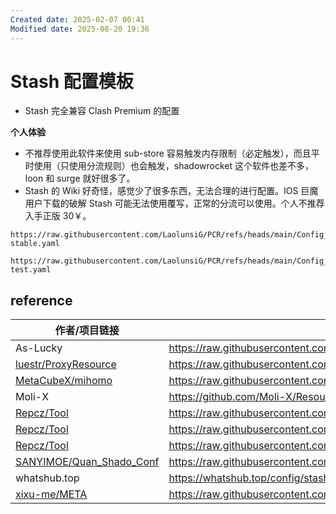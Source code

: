 ```yaml
---
Created date: 2025-02-07 00:41
Modified date: 2025-08-20 19:36
---
```

# Stash 配置模板

- Stash 完全兼容 Clash Premium 的配置

**个人体验**
- 不推荐使用此软件来使用 sub-store 容易触发内存限制（必定触发），而且平时使用（只使用分流规则）也会触发，shadowrocket 这个软件也差不多，loon 和 surge 就好很多了。
- Stash 的 Wiki 好奇怪，感觉少了很多东西，无法合理的进行配置。IOS 巨魔用户下载的破解 Stash 可能无法使用覆写，正常的分流可以使用。个人不推荐入手正版 30￥。

```
https://raw.githubusercontent.com/LaolunsiG/PCR/refs/heads/main/Config_File/Stash/Stash-stable.yaml
```

```
https://raw.githubusercontent.com/LaolunsiG/PCR/refs/heads/main/Config_File/Stash/Stash-test.yaml
```

## reference

| 作者/项目链接                                                                                             | 配置链接                                                                                                                               | 来源     |
| --------------------------------------------------------------------------------------------------- | ---------------------------------------------------------------------------------------------------------------------------------- | ------ |
| As-Lucky                                                                                            | https://raw.githubusercontent.com/As-Lucky/Lucky/main/Lucky-ClashVerge.yaml                                                        | GitHub |
| [luestr/ProxyResource](https://github.com/luestr/ProxyResource)                                     | https://raw.githubusercontent.com/luestr/ProxyResource/refs/heads/main/Tool/Clash/Config/Clash_Sample_Configuration_By_iKeLee.yaml | GitHub |
| [MetaCubeX/mihomo](https://github.com/MetaCubeX/mihomo)                                             | https://raw.githubusercontent.com/MetaCubeX/mihomo/refs/heads/Meta/docs/config.yaml                                                | GitHub |
| Moli-X                                                                                              | https://github.com/Moli-X/Resources/raw/main/Clash/Clash.yml                                                                       | GitHub |
| [Repcz/Tool](https://github.com/Repcz/Tool)                                                         | https://raw.githubusercontent.com/Repcz/Tool/refs/heads/X/Clash/Meta/Mihomo.yaml                                                   | GitHub |
| [Repcz/Tool](https://github.com/Repcz/Tool)                                                         | https://raw.githubusercontent.com/Repcz/Tool/refs/heads/X/Stash/Stash.yaml                                                         |        |
| [Repcz/Tool](https://github.com/Repcz/Tool)                                                         | https://raw.githubusercontent.com/Repcz/Tool/refs/heads/X/Stash/Stash_lite.yaml                                                    |        |
| [SANYIMOE/Quan_Shado_Conf](https://github.com/SANYIMOE/Quan_Shado_Conf/blob/master/conf/stash.yaml) | https://raw.githubusercontent.com/SANYIMOE/Quan_Shado_Conf/refs/heads/master/conf/stash.yaml                                       |        |
| whatshub.top                                                                                        | https://whatshub.top/config/stash-auto.yaml                                                                                        |        |
| [xixu-me/META](https://github.com/xixu-me/META)                                                     | https://raw.githubusercontent.com/xixu-me/META/refs/heads/config/META.yaml                                                         | GitHub |

